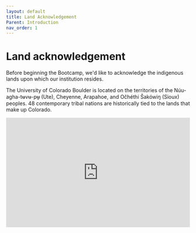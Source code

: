 ```yaml
---
layout: default
title: Land Acknowledgement
Parent: Introduction
nav_order: 1
---
```

# Land acknowledgement

Before beginning the Bootcamp, we'd like to acknowledge the indigenous lands upon which our institution resides.    

The University of Colorado Boulder is located on the territories of the Núu-agha-tʉvʉ-pʉ̱ (Ute), Cheyenne, Arapahoe, and Očhéthi Šakówiŋ (Sioux) peoples. 48 contemporary tribal nations are historically tied to the lands that make up Colorado.
<iframe src="https://native-land.ca/api/embed/embed.html?maps=territories&position=39.739235,-104.990250" style="width:100%; height:300px; border:none;"></iframe>
